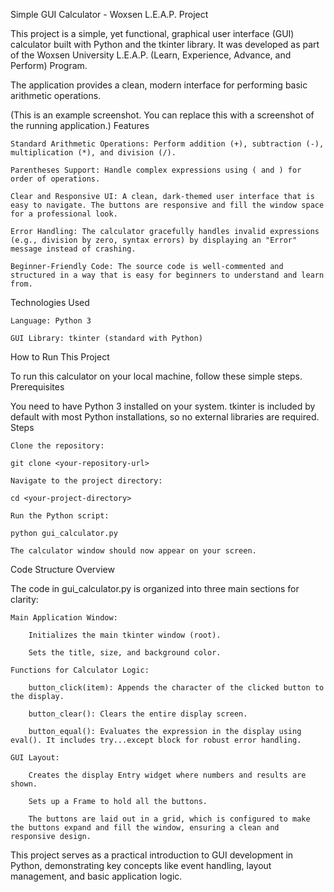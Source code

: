 Simple GUI Calculator - Woxsen L.E.A.P. Project

This project is a simple, yet functional, graphical user interface (GUI) calculator built with Python and the tkinter library. It was developed as part of the Woxsen University L.E.A.P. (Learn, Experience, Advance, and Perform) Program.

The application provides a clean, modern interface for performing basic arithmetic operations.

(This is an example screenshot. You can replace this with a screenshot of the running application.)
Features

    Standard Arithmetic Operations: Perform addition (+), subtraction (-), multiplication (*), and division (/).

    Parentheses Support: Handle complex expressions using ( and ) for order of operations.

    Clear and Responsive UI: A clean, dark-themed user interface that is easy to navigate. The buttons are responsive and fill the window space for a professional look.

    Error Handling: The calculator gracefully handles invalid expressions (e.g., division by zero, syntax errors) by displaying an "Error" message instead of crashing.

    Beginner-Friendly Code: The source code is well-commented and structured in a way that is easy for beginners to understand and learn from.

Technologies Used

    Language: Python 3

    GUI Library: tkinter (standard with Python)

How to Run This Project

To run this calculator on your local machine, follow these simple steps.
Prerequisites

You need to have Python 3 installed on your system. tkinter is included by default with most Python installations, so no external libraries are required.
Steps

    Clone the repository:

    git clone <your-repository-url>

    Navigate to the project directory:

    cd <your-project-directory>

    Run the Python script:

    python gui_calculator.py

    The calculator window should now appear on your screen.

Code Structure Overview

The code in gui_calculator.py is organized into three main sections for clarity:

    Main Application Window:

        Initializes the main tkinter window (root).

        Sets the title, size, and background color.

    Functions for Calculator Logic:

        button_click(item): Appends the character of the clicked button to the display.

        button_clear(): Clears the entire display screen.

        button_equal(): Evaluates the expression in the display using eval(). It includes try...except block for robust error handling.

    GUI Layout:

        Creates the display Entry widget where numbers and results are shown.

        Sets up a Frame to hold all the buttons.

        The buttons are laid out in a grid, which is configured to make the buttons expand and fill the window, ensuring a clean and responsive design.

This project serves as a practical introduction to GUI development in Python, demonstrating key concepts like event handling, layout management, and basic application logic.
